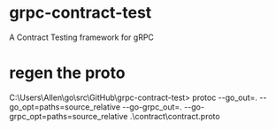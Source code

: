 # grpc-contract-test
 A Contract Testing framework for gRPC

# regen the proto
C:\Users\Allen\go\src\GitHub\grpc-contract-test> protoc --go_out=. --go_opt=paths=source_relative --go-grpc_out=. --go-grpc_opt=paths=source_relative .\contract\contract.proto